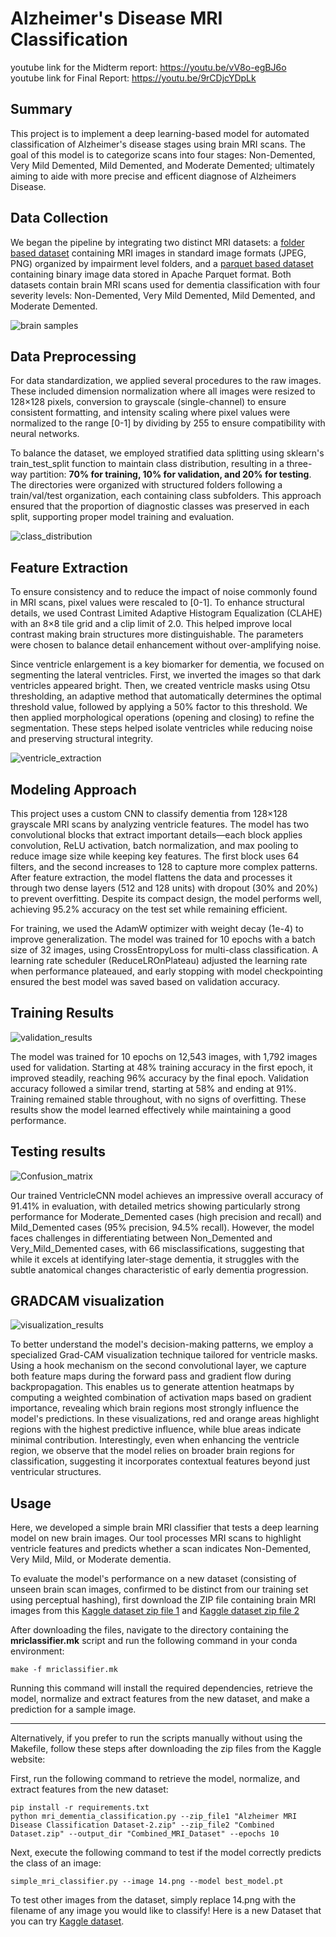 # Alzheimer's Disease MRI Classification

youtube link for the Midterm report: https://youtu.be/vV8o-egBJ6o
<br>
youtube link for Final Report: https://youtu.be/9rCDjcYDpLk

## Summary 

This project is to implement a deep learning-based model for automated classification of Alzheimer's disease stages using brain MRI scans. The goal of this model is to categorize scans into four stages: Non-Demented, Very Mild Demented, Mild Demented, and Moderate Demented; ultimately aiming to aide with more precise and efficent diagnose of Alzheimers Disease.

## Data Collection

We began the pipeline by integrating two distinct MRI datasets: a [folder based dataset](https://www.kaggle.com/datasets/lukechugh/best-alzheimer-mri-dataset-99-accuracy/data) containing MRI images in standard image formats (JPEG, PNG) organized by impairment level folders, and a [parquet based dataset](https://www.kaggle.com/datasets/borhanitrash/alzheimer-mri-disease-classification-dataset/data) containing binary image data stored in Apache Parquet format. Both datasets contain brain MRI scans used for dementia classification with four severity levels: Non-Demented, Very Mild Demented, Mild Demented, and Moderate Demented. 

![brain samples](images/brain_samples.png)

## Data Preprocessing

For data standardization, we applied several procedures to the raw images. These included dimension normalization where all images were resized to 128×128 pixels, conversion to grayscale (single-channel) to ensure consistent formatting, and intensity scaling where pixel values were normalized to the range [0-1] by dividing by 255 to ensure compatibility with neural networks.

To balance the dataset, we employed stratified data splitting using sklearn's train_test_split function to maintain class distribution, resulting in a three-way partition: **70% for training, 10% for validation, and 20% for testing**. The directories were organized with structured folders following a train/val/test organization, each containing class subfolders. This approach ensured that the proportion of diagnostic classes was preserved in each split, supporting proper model training and evaluation.

![class_distribution](images/class_distribution.png)

## Feature Extraction

To ensure consistency and to reduce the impact of noise commonly found in MRI scans, pixel values were rescaled to [0-1]. To enhance structural details, we used Contrast Limited Adaptive Histogram Equalization (CLAHE) with an 8×8 tile grid and a clip limit of 2.0. This helped improve local contrast making brain structures more distinguishable. The parameters were chosen to balance detail enhancement without over-amplifying noise.

Since ventricle enlargement is a key biomarker for dementia, we focused on segmenting the lateral ventricles. First, we inverted the images so that dark ventricles appeared bright. Then, we created ventricle masks using Otsu thresholding, an adaptive method that automatically determines the optimal threshold value, followed by applying a 50% factor to this threshold. We then applied morphological operations (opening and closing) to refine the segmentation. These steps helped isolate ventricles while reducing noise and preserving structural integrity.

![ventricle_extraction](images/feature_extraction.png)

## Modeling Approach

This project uses a custom CNN to classify dementia from 128×128 grayscale MRI scans by analyzing ventricle features. The model has two convolutional blocks that extract important details—each block applies convolution, ReLU activation, batch normalization, and max pooling to reduce image size while keeping key features. The first block uses 64 filters, and the second increases to 128 to capture more complex patterns. After feature extraction, the model flattens the data and processes it through two dense layers (512 and 128 units) with dropout (30% and 20%) to prevent overfitting. Despite its compact design, the model performs well, achieving 95.2% accuracy on the test set while remaining efficient.

For training, we used the AdamW optimizer with weight decay (1e-4) to improve generalization. The model was trained for 10 epochs with a batch size of 32 images, using CrossEntropyLoss for multi-class classification. A learning rate scheduler (ReduceLROnPlateau) adjusted the learning rate when performance plateaued, and early stopping with model checkpointing ensured the best model was saved based on validation accuracy.

## Training Results

![validation_results](images/n_trainingcurve.png)


The model was trained for 10 epochs on 12,543 images, with 1,792 images used for validation. Starting at 48% training accuracy in the first epoch, it improved steadily, reaching 96% accuracy by the final epoch. Validation accuracy followed a similar trend, starting at 58% and ending at 91%. Training remained stable throughout, with no signs of overfitting. These results show the model learned effectively while maintaining a good performance.

## Testing results 
![Confusion_matrix](images/confusion_matrix.png)

Our trained VentricleCNN model achieves an impressive overall accuracy of 91.41% in evaluation, with detailed metrics showing particularly strong performance for Moderate_Demented cases (high precision and recall) and Mild_Demented cases (95% precision, 94.5% recall). However, the model faces challenges in differentiating between Non_Demented and Very_Mild_Demented cases, with 66 misclassifications, suggesting that while it excels at identifying later-stage dementia, it struggles with the subtle anatomical changes characteristic of early dementia progression.

## GRADCAM visualization
![visualization_results](images/HeatMap.png)

To better understand the model's decision-making patterns, we employ a specialized Grad-CAM visualization technique tailored for ventricle masks. Using a hook mechanism on the second convolutional layer, we capture both feature maps during the forward pass and gradient flow during backpropagation. This enables us to generate attention heatmaps by computing a weighted combination of activation maps based on gradient importance, revealing which brain regions most strongly influence the model's predictions. In these visualizations, red and orange areas highlight regions with the highest predictive influence, while blue areas indicate minimal contribution. Interestingly, even when enhancing the ventricle region, we observe that the model relies on broader brain regions for classification, suggesting it incorporates contextual features beyond just ventricular structures.

## Usage 

Here, we developed a simple brain MRI classifier that tests a deep learning model on new brain images. Our tool processes MRI scans to highlight ventricle features and predicts whether a scan indicates Non-Demented, Very Mild, Mild, or Moderate dementia.

To evaluate the model's performance on a new dataset (consisting of unseen brain scan images, confirmed to be distinct from our training set using perceptual hashing), first download the ZIP file containing brain MRI images from this [Kaggle dataset zip file 1](https://www.kaggle.com/datasets/borhanitrash/alzheimer-mri-disease-classification-dataset/data?select=Alzheimer+MRI+Disease+Classification+Dataset) and [Kaggle dataset zip file 2](https://www.kaggle.com/datasets/lukechugh/best-alzheimer-mri-dataset-99-accuracy/data)



After downloading the files, navigate to the directory containing the **mriclassifier.mk** script and run the following command in your conda environment:

```
make -f mriclassifier.mk
```
Running this command will install the required dependencies, retrieve the model, normalize and extract features from the new dataset, and make a prediction for a sample image.

---
Alternatively, if you prefer to run the scripts manually without using the Makefile, follow these steps after downloading the zip files from the Kaggle website:

First, run the following command to retrieve the model, normalize, and extract features from the new dataset:

```
pip install -r requirements.txt
python mri_dementia_classification.py --zip_file1 "Alzheimer MRI Disease Classification Dataset-2.zip" --zip_file2 "Combined Dataset.zip" --output_dir "Combined_MRI_Dataset" --epochs 10
```

Next, execute the following command to test if the model correctly predicts the class of an image:

```
simple_mri_classifier.py --image 14.png --model best_model.pt
```

To test other images from the dataset, simply replace 14.png with the filename of any image you would like to classify!
Here is a new Dataset that you can try [Kaggle dataset](https://www.kaggle.com/datasets/uraninjo/augmented-alzheimer-mri-dataset).

